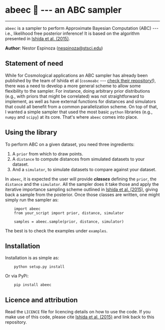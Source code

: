 # abeec 🐝 --- an ABC sampler
----------------------------------------------------------------

`abeec` is a sampler to perform Approximate Bayesian Computation (ABC) --- i.e., likelihood free posterior inference! It is based on the algorithm presented in [Ishida et al. (2015)](https://arxiv.org/abs/1504.06129).

**Author**: Nestor Espinoza (nespinoza@stsci.edu)

## Statement of need
While for Cosmological applications an ABC sampler has already been published by the team of Ishida et al (`cosmoabc` --- [check their repository!](https://github.com/COINtoolbox/CosmoABC)), 
there was a need to develop a more general scheme to allow some flexibility to the sampler. For instance, doing arbitrary prior distributions (e.g., with priors that might be correlated) 
was not straightforward to implement, as well as have external functions for distances and simulators that could all benefit from a common parallelization scheme. On top of that, I wanted 
a simple sampler that used the most basic `python` libraries (e.g., `numpy` and `scipy`) at its core. That's where `abeec` comes into place.

## Using the library
To perform ABC on a given dataset, you need three ingredients:

1. A `prior` from which to draw points.
2. A `distance` to compute distances from simulated datasets to your dataset.
3. And a `simulator`, to simulate datasets to compare against your dataset.

In `abeec`, it is expected the user will provide **_classes_** defining the `prior`, the `distance` and the `simulator`. All the sampler does it take those and apply the iterative importance 
sampling scheme outlined in [Ishida et al. (2015)](https://arxiv.org/abs/1504.06129), giving back a sample from the posterior. Once those classes are written, one might simply run the 
sampler as:

        import abeec
        from your_script import prior, distance, simulator

        samples = abeec.sample(prior, distance, simulator)

The best is to check the examples under `examples`.

## Installation
Installation is as simple as:

        python setup.py install

Or via PyPi:

        pip install abeec

## Licence and attribution

Read the `LICENCE` file for licencing details on how to use the code. If you make use of this code, please cite [Ishida et al. (2015)](https://arxiv.org/abs/1504.06129) and link back 
to this repository.
